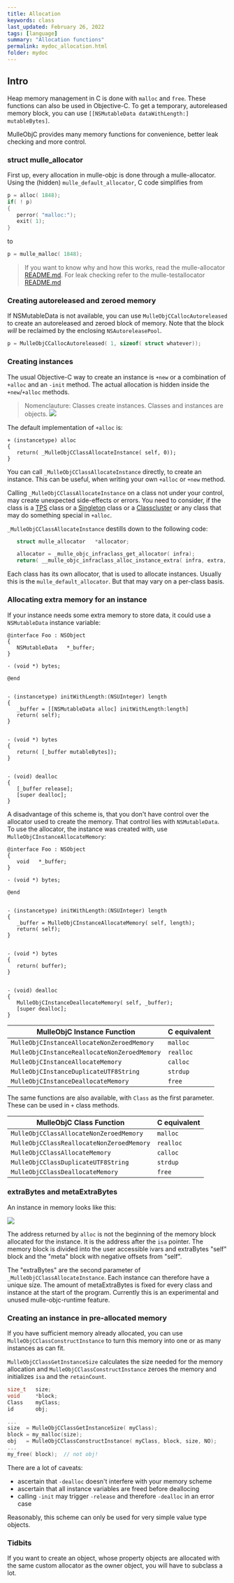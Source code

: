 ```yaml
---
title: Allocation
keywords: class
last_updated: February 26, 2022
tags: [language]
summary: "Allocation functions"
permalink: mydoc_allocation.html
folder: mydoc
---
```


## Intro

Heap memory management in C is done with `malloc` and `free`. These functions
can also be used in Objective-C. To get a temporary, autoreleased memory block,
you can use `[[NSMutableData dataWithLength:] mutableBytes]`.

MulleObjC provides many memory functions for convenience, better leak checking
and more control.


### struct mulle_allocator

First up, every allocation in mulle-objc is done through a mulle-allocator.
Using the (hidden) `mulle_default_allocator`, C code simplifies from

``` c
p = alloc( 1848);
if( ! p)
{
   perror( "malloc:");
   exit( 1);
}
```

to

``` c
p = mulle_malloc( 1848);
```

> If you want to know why and how this works, read the mulle-allocator [README.md](//github.com/mulle-c/mulle-allocator/blob/release/README.md). For leak checking refer to the
> mulle-testallocator [README.md](//github.com/mulle-core/mulle-testallocator/blob/release/README.md)


### Creating autoreleased and zeroed memory

If NSMutableData is not available, you can use `MulleObjCCallocAutoreleased`
to create an autoreleased and zeroed block of memory. Note that the block
_will_ be reclaimed by the enclosing `NSAutoreleasePool`.

``` c
p = MulleObjCCallocAutoreleased( 1, sizeof( struct whatever));
```


### Creating instances

The usual Objective-C way to create an instance is `+new` or a combination of
`+alloc` and an `-init` method. The actual allocation is hidden inside the
`+new`/`+alloc` methods.

> Nomenclauture: Classes create instances. Classes and instances are objects.
> ![](images/object-class-instance.svg)

The default implementation of `+alloc` is:

``` objc
+ (instancetype) alloc
{
   return( _MulleObjCClassAllocateInstance( self, 0));
}
```


You can call `_MulleObjCClassAllocateInstance` directly, to create an instance.
This can be useful, when writing your own `+alloc` or `+new` method.

Calling `_MulleObjCClassAllocateInstance` on a class not under your control,
may create unexpected side-effects or errors. You need to consider, if the
class is a [TPS](mydoc_tps.html) class or a [Singleton](mydoc_singleton.html)
class or a [Classcluster](mydoc_classcluster.html) or any class that may do
something special in `+alloc`.


`_MulleObjCClassAllocateInstance` destills down to the following code:

``` c
   struct mulle_allocator   *allocator;

   allocator = _mulle_objc_infraclass_get_allocator( infra);
   return( __mulle_objc_infraclass_alloc_instance_extra( infra, extra, allocator));
```

Each class has its own allocator, that is used to allocate instances. Usually
this is the `mulle_default_allocator`. But that may vary on a per-class
basis.


### Allocating extra memory for an instance

If your instance needs some extra memory to store data, it could use
a `NSMutableData` instance variable:

``` objc
@interface Foo : NSObject
{
   NSMutableData   *_buffer;
}

- (void *) bytes;

@end


- (instancetype) initWithLength:(NSUInteger) length
{
   _buffer = [[NSMutableData alloc] initWithLength:length]
   return( self);
}


- (void *) bytes
{
   return( [_buffer mutableBytes]);
}


- (void) dealloc
{
   [_buffer release];
   [super dealloc];
}
```

A disadvantage of this scheme is, that you don't have control over the
allocator used to create the memory. That control lies with `NSMutableData`.
To use the allocator, the instance was created with, use
`MulleObjCInstanceAllocateMemory`:


``` objc
@interface Foo : NSObject
{
   void   *_buffer;
}

- (void *) bytes;

@end


- (instancetype) initWithLength:(NSUInteger) length
{
   _buffer = MulleObjCInstanceAllocateMemory( self, length);
   return( self);
}


- (void *) bytes
{
   return( buffer);
}


- (void) dealloc
{
   MulleObjCInstanceDeallocateMemory( self, _buffer);
   [super dealloc];
}
```


| MulleObjC Instance Function                  | C equivalent |
|----------------------------------------------|--------------|
| `MulleObjCInstanceAllocateNonZeroedMemory`   | `malloc`     |
| `MulleObjCInstanceReallocateNonZeroedMemory` | `realloc`    |
| `MulleObjCInstanceAllocateMemory`            | `calloc`     |
| `MulleObjCInstanceDuplicateUTF8String`       | `strdup`     |
| `MulleObjCInstanceDeallocateMemory`          | `free`       |


The same functions are also available, with `Class` as the first parameter.
These can be used in `+` class methods.


| MulleObjC Class Function                  | C equivalent |
|-------------------------------------------|--------------|
| `MulleObjCClassAllocateNonZeroedMemory`   | `malloc`     |
| `MulleObjCClassReallocateNonZeroedMemory` | `realloc`    |
| `MulleObjCClassAllocateMemory`            | `calloc`     |
| `MulleObjCClassDuplicateUTF8String`       | `strdup`     |
| `MulleObjCClassDeallocateMemory`          | `free`       |


### extraBytes and metaExtraBytes

An instance in memory looks like this:

![](images/object-layout.svg)

The address returned by `alloc` is not the beginning of the memory block
allocated for the instance. It is the address after the `isa` pointer.
The memory block is divided into the user accessible ivars and extraBytes
"self" block and the "meta" block with negative offsets from "self".

The "extraBytes" are the second parameter of  `_MulleObjCClassAllocateInstance`.
Each instance can therefore have a unique size. The amount of metaExtraBytes
is fixed for every class and instance at the start of the program. Currently
this is an experimental and unused mulle-objc-runtime feature.


### Creating an instance in pre-allocated memory

If you have sufficient memory already allocated, you can use
`MulleObjCClassConstructInstance` to turn this memory into one or as
many instances as can fit.


`MulleObjCClassGetInstanceSize` calculates the size needed for the memory
allocation and `MulleObjCClassConstructInstance` zeroes the memory and
initializes `isa` and the `retainCount`.


``` c
size_t   size;
void     *block;
Class    myClass;
id       obj;

...
size  = MulleObjCClassGetInstanceSize( myClass);
block = my_malloc(size);
obj   = MulleObjCClassConstructInstance( myClass, block, size, NO);
...
my_free( block);  // not obj!
```

There are a lot of caveats:

* ascertain that `-dealloc` doesn't interfere with your memory scheme
* ascertain that all instance variables are freed before deallocing
* calling `-init` may trigger `-release`  and therefore `-dealloc` in an error case


Reasonably, this scheme can only be used for very simple value type objects.


### Tidbits

If you want to create an object, whose property objects are allocated with the
same custom allocator as the owner object, you will have to subclass a lot.

